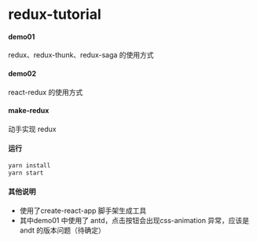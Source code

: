 # redux-tutorial

#### demo01 
redux、redux-thunk、redux-saga 的使用方式

#### demo02
react-redux 的使用方式

#### make-redux
动手实现 redux

#### 运行
```js
yarn install
yarn start
```

#### 其他说明
- 使用了create-react-app 脚手架生成工具
- 其中demo01 中使用了 antd，点击按钮会出现css-animation 异常，应该是 andt 的版本问题（待确定）
